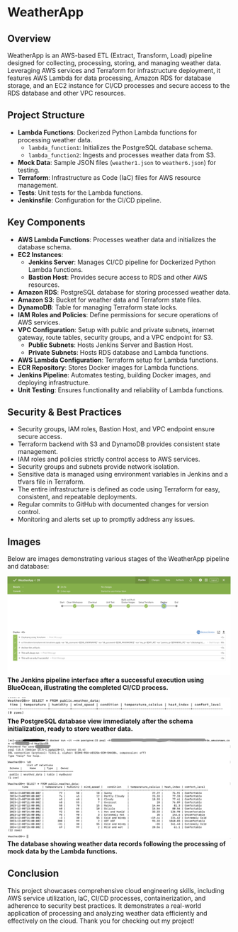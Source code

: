 # WeatherApp

## Overview
WeatherApp is an AWS-based ETL (Extract, Transform, Load) pipeline designed for collecting, processing, storing, and managing weather data. Leveraging AWS services and Terraform for infrastructure deployment, it features AWS Lambda for data processing, Amazon RDS for database storage, and an EC2 instance for CI/CD processes and secure access to the RDS database and other VPC resources.

## Project Structure
- **Lambda Functions**: Dockerized Python Lambda functions for processing weather data.
  - `lambda_function1`: Initializes the PostgreSQL database schema.
  - `lambda_function2`: Ingests and processes weather data from S3.
- **Mock Data**: Sample JSON files (`weather1.json` to `weather6.json`) for testing.
- **Terraform**: Infrastructure as Code (IaC) files for AWS resource management.
- **Tests**: Unit tests for the Lambda functions.
- **Jenkinsfile**: Configuration for the CI/CD pipeline.

## Key Components
- **AWS Lambda Functions**: Processes weather data and initializes the database schema.
- **EC2 Instances**:
  - **Jenkins Server**: Manages CI/CD pipeline for Dockerized Python Lambda functions.
  - **Bastion Host**: Provides secure access to RDS and other AWS resources.
- **Amazon RDS**: PostgreSQL database for storing processed weather data.
- **Amazon S3**: Bucket for weather data and Terraform state files.
- **DynamoDB**: Table for managing Terraform state locks.
- **IAM Roles and Policies**: Define permissions for secure operations of AWS services.
- **VPC Configuration**: Setup with public and private subnets, internet gateway, route tables, security groups, and a VPC endpoint for S3.
  - **Public Subnets**: Hosts Jenkins Server and Bastion Host.
  - **Private Subnets**: Hosts RDS database and Lambda functions.
- **AWS Lambda Configuration**: Terraform setup for Lambda functions.
- **ECR Repository**: Stores Docker images for Lambda functions.
- **Jenkins Pipeline**: Automates testing, building Docker images, and deploying infrastructure.
- **Unit Testing**: Ensures functionality and reliability of Lambda functions.

## Security & Best Practices
- Security groups, IAM roles, Bastion Host, and VPC endpoint ensure secure access.
- Terraform backend with S3 and DynamoDB provides consistent state management.
- IAM roles and policies strictly control access to AWS services.
- Security groups and subnets provide network isolation.
- Sensitive data is managed using environment variables in Jenkins and a tfvars file in Terraform.
- The entire infrastructure is defined as code using Terraform for easy, consistent, and repeatable deployments.
- Regular commits to GitHub with documented changes for version control.
- Monitoring and alerts set up to promptly address any issues.

## Images
Below are images demonstrating various stages of the WeatherApp pipeline and database:

![Jenkins Pipeline Success](/Images/JenkinsPipelineSuccess.jpg)
<br>
**The Jenkins pipeline interface after a successful execution using BlueOcean, illustrating the completed CI/CD process.**

![Database after Initialization](/Images/DBafterInitialization.jpg)
<br>
**The PostgreSQL database view immediately after the schema initialization, ready to store weather data.**

![Database after Mock Data Being Processed](/Images/DBafterMockDataBeingProcessed.jpg)
<br>
**The database showing weather data records following the processing of mock data by the Lambda functions.**

## Conclusion
This project showcases comprehensive cloud engineering skills, including AWS service utilization, IaC, CI/CD processes, containerization, and adherence to security best practices. It demonstrates a real-world application of processing and analyzing weather data efficiently and effectively on the cloud. Thank you for checking out my project!
